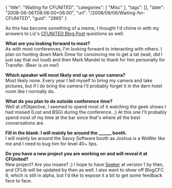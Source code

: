{
	"title": "Waiting for CFUNITED",
	"categories": [
		"Misc"
	],
	"tags": [],
	"date": "2008-06-06T08:06:00+06:00",
	"url": "/2008/06/06/Waiting-for-CFUNITED",
	"guid": "2865"
}

As this has become something of a meme, I thought I'd chime in with my answers to Liz's <a href="http://cfunited.com/blog/index.cfm/2008/6/4/Count-down-begins--Questions-for-CFUnited-Attendees">CFUNITED Blog Post</a> questions as well.
<!--more-->
<b>What are you looking forward to most?</b><br/>
As with most conferences, I'm looking forward to interacting with others. I plan on hunting down Mark Drew for convincing me to get a tat (wait, did I just say that out loud) and then Mark Mandel to thank for him personally for Transfer. (Beer is on me!) 

<b>Which speaker will most likely end up on your camera?</b><br/>
Most likely none. Every year I tell myself to bring my camera and take pictures, but if I do bring the camera I'll probably forget it in the darn hotel room like I normally do.

<b>What do you plan to do outside conference time?</b><br/>
Well at cfObjective, I seemed to spend most of it watching the geek shows I had missed (Lost and BSG) during the conference. ;) At this one I'll probably spend most of my time at the bar since that's where all the best conversations are. 

<b>Fill in the blank: I will mainly be around the ______ booth.</b><br />
I will mainly be around the Savvy Software booth as Joshua is a WoWer like me and I need to bug him for level 40+ tips.

<b>Do you have a new project you are working on and will reveal it at CFUnited?</b><br>
New project? Are you insane? ;) I hope to have <a href="http://seeker.riaforge.org">Seeker</a> at version 1 by then, and CFLib will be updated by then as well. I also want to show off BlogCFC 6, which is still in alpha, but I'd like to expose it a bit to get some feedback face to face.